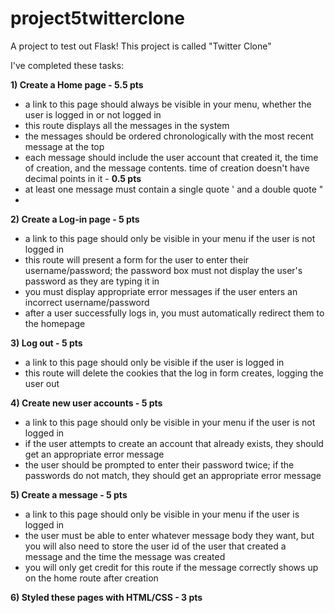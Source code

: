 # project5twitterclone
A project to test out Flask! This project is called "Twitter Clone" 

I've completed these tasks: 

**1) Create a Home page - 5.5 pts**
- a link to this page should always be visible in your menu, whether the user is logged in or not logged in
- this route displays all the messages in the system
- the messages should be ordered chronologically with the most recent message at the top
- each message should include the user account that created it, the time of creation, and the message contents. time of creation doesn't have decimal points in it - **0.5 pts**
- at least one message must contain a single quote ' and a double quote "
- 

**2) Create a Log-in page - 5 pts**
- a link to this page should only be visible in your menu if the user is not logged in
- this route will present a form for the user to enter their username/password; the password box must not display the user's password as they are typing it in
- you must display appropriate error messages if the user enters an incorrect username/password
- after a user successfully logs in, you must automatically redirect them to the homepage

**3) Log out - 5 pts**
- a link to this page should only be visible if the user is logged in
- this route will delete the cookies that the log in form creates, logging the user out

**4) Create new user accounts - 5 pts**
- a link to this page should only be visible in your menu if the user is not logged in
- if the user attempts to create an account that already exists, they should get an appropriate error message
- the user should be prompted to enter their password twice; if the passwords do not match, they should get an appropriate error message

**5) Create a message - 5 pts**
- a link to this page should only be visible in your menu if the user is logged in
- the user must be able to enter whatever message body they want, but you will also need to store the user id of the user that created a message and the time the message was created
- you will only get credit for this route if the message correctly shows up on the home route after creation

**6) Styled these pages with HTML/CSS - 3 pts**

